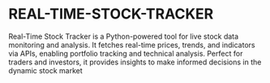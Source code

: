# REAL-TIME-STOCK-TRACKER
Real-Time Stock Tracker is a Python-powered tool for live stock data monitoring and analysis. It fetches real-time prices, trends, and indicators via APIs, enabling portfolio tracking and technical analysis. Perfect for traders and investors, it provides insights to make informed decisions in the dynamic stock market
